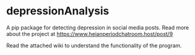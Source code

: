 # depressionAnalysis
A pip package for detecting depression in social media posts. Read more about the project at https://www.heianperiodchatroom.host/post/9

Read the attached wiki to understand the functionality of the program.
